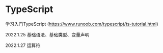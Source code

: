 # TypeScript
学习入门TypeScript (https://www.runoob.com/typescript/ts-tutorial.html)

2022.1.25 基础语法、基础类型、变量声明

2022.1.27 运算符